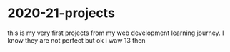 # 2020-21-projects
this is my very first projects from my web development learning journey. I know they are not perfect but ok i waw 13 then
